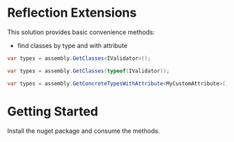 # Reflection Extensions
This solution provides basic convenience methods:
 - find classes by type and with attribute

```cs
var types = assembly.GetClasses<IValidator>();
```

```cs
var types = assembly.GetClasses(typeof(IValidator));
```

```cs
var types = assembly.GetConcreteTypesWithAttribute<MyCustomAttribute>();
```

# Getting Started

Install the nuget package and consume the methods.